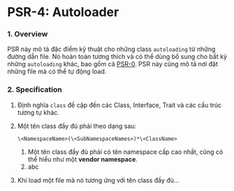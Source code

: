 PSR-4: Autoloader
=================

### 1. Overview
PSR này mô tả đặc điểm kỹ thuật cho những class `autoloading` từ những đường dẫn file.
Nó hoàn toàn tương thích và có thể dùng bổ sung cho bất kỳ những `autoloading` khác, bao gồm cả [PSR-0](https://github.com/runsystem-hiennt2/PSR/blob/master/PSR-0.md).
PSR này cũng mô tả nơi đặt những file mà có thể tự động load.

### 2. Specification
1. Định nghĩa `class` đề cập đến các Class, Interface, Trait và các cấu trúc tương tự khác.
2. Một tên class đầy đủ phải theo dạng sau:

      ```
      \<NamespaceName>(\<SubNamespaceNames>)*\<ClassName>
      ```
    1. Một tên class đầy đủ phải có tên namespace cấp cao nhất, cũng có thể hiểu như một **vendor namespace**.
    2. abc
3. Khi load một file mà nó tương ứng với tên class đầy đủ...
